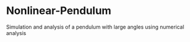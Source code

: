 # Nonlinear-Pendulum
Simulation and analysis of a pendulum with large angles using numerical analysis
